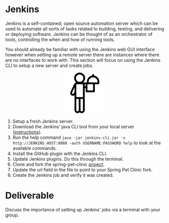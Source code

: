 # Jenkins

Jenkins is a self-contained, open source automation server which can be used to automate all sorts of tasks related to building, testing, and delivering or deploying software. Jenkins can be thought of as an orchestrator of tools, controlling the when and how of running tools.

You should already be familiar with using the Jenkins web GUI interface however when setting up a remote server there are instances where there are no interfaces to work with. This section will focus on using the Jenkins CLI to setup a new server and create jobs.

<center>

  ![](../img/jenkins.png)

</center>

1. Setup a fresh Jenkins server.
2. Download the Jenkins' java CLI tool from your local server ([instructions](https://jenkins.io/doc/book/managing/cli/)).
3. Run the help command `java -jar jenkins-cli.jar -s http://JENKINS_HOST:8080 -auth USERNAME:PASSWORD help` to look at the available commands.
3. Install the GitHub plugin with the Jenkins CLI.
4. Update Jenkins plugins. Do this through the terminal.
5. Clone and fork the spring-pet-clinic [project](https://github.com/liatrio/spring-petclinic).
6. Update the url field in the file to point to your Spring Pet Clinic fork.
7. Create the Jenkins job and verify it was created.

# Deliverable

Discuss the importance of setting up Jenkins' jobs via a terminal with your group.
